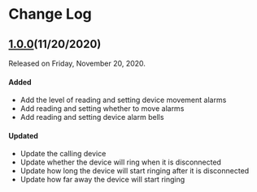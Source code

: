 # Change Log

## [1.0.0](https://github.com/minewdevelop/iOS_Pods_Minew_TrackerSDK/releases/tag/1.0.0)(11/20/2020)

Released on Friday, November 20, 2020. 

#### Added

- Add the level of reading and setting device movement alarms
- Add reading and setting whether to move alarms
- Add reading and setting device alarm bells

#### Updated

- Update the calling device
- Update whether the device will ring when it is disconnected
- Update how long the device will start ringing after it is disconnected
- Update how far away the device will start ringing
